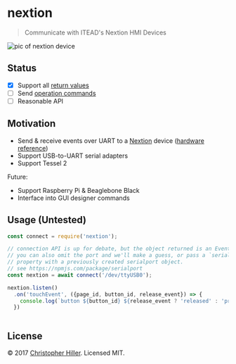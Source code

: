 # nextion

> Communicate with ITEAD's Nextion HMI Devices

![pic of nextion device](https://cldup.com/clEx6-8m6M.png)

## Status

- [x] Support all [return values](https://www.itead.cc/wiki/Nextion_Instruction_Set#Format_of_Device_Return_Data)
- [ ] Send [operation commands](https://www.itead.cc/wiki/Nextion_Instruction_Set#Classification_I:_Operation_Commands_of_Component_and_System)
- [ ] Reasonable API

## Motivation

- Send & receive events over UART to a [Nextion](https://www.itead.cc/display/nextion.html) device ([hardware reference](https://www.itead.cc/wiki/Nextion_Instruction_Set))
- Support USB-to-UART serial adapters
- Support Tessel 2

Future:

- Support Raspberry Pi & Beaglebone Black
- Interface into GUI designer commands

## Usage (Untested)

```js
const connect = require('nextion');

// connection API is up for debate, but the object returned is an EventEmitter.
// you can also omit the port and we'll make a guess, or pass a `serialport`
// property with a previously created serialport object.
// see https://npmjs.com/package/serialport
const nextion = await connect('/dev/ttyUSB0');

nextion.listen()
  .on('touchEvent', ({page_id, button_id, release_event}) => {
    console.log(`button ${button_id} ${release_event ? 'released' : 'pressed'}`);
  })
  
```

## License

:copyright: 2017 [Christopher Hiller](https://github.com/boneskull).  Licensed MIT.
